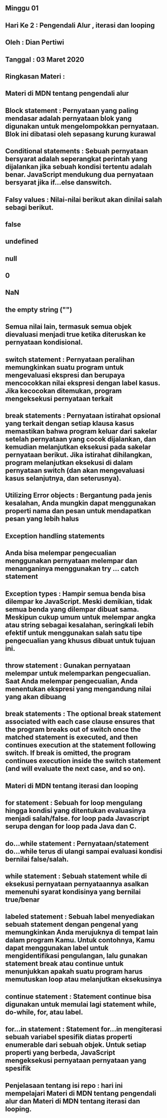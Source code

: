 ## Minggu 01

## Hari Ke 2  : Pengendali Alur , iterasi dan looping

## Oleh       : Dian Pertiwi

## Tanggal    : 03 Maret 2020

## Ringkasan Materi : 
## Materi di MDN tentang pengendali alur

## Block statement : Pernyataan yang paling mendasar adalah pernyataan blok yang digunakan untuk mengelompokkan pernyataan. Blok ini dibatasi oleh sepasang kurung kurawal

## Conditional statements : Sebuah pernyataan bersyarat adalah seperangkat perintah yang dijalankan jika sebuah kondisi tertentu adalah benar. JavaScript mendukung dua pernyataan bersyarat jika if...else danswitch.

## Falsy values : Nilai-nilai berikut akan dinilai salah sebagi berikut.
## false
## undefined
## null
## 0
## NaN
## the empty string ("")
## Semua nilai lain, termasuk semua objek dievaluasi menjadi true ketika diteruskan ke pernyataan kondisional.

## switch statement : Pernyataan peralihan memungkinkan suatu program untuk mengevaluasi ekspresi dan berupaya mencocokkan nilai ekspresi dengan label kasus. Jika kecocokan ditemukan, program mengeksekusi pernyataan terkait

## break statements : Pernyataan istirahat opsional yang terkait dengan setiap klausa kasus memastikan bahwa program keluar dari sakelar setelah pernyataan yang cocok dijalankan, dan kemudian melanjutkan eksekusi pada sakelar pernyataan berikut. Jika istirahat dihilangkan, program melanjutkan eksekusi di dalam pernyataan switch (dan akan mengevaluasi kasus selanjutnya, dan seterusnya).

## Utilizing Error objects : Bergantung pada jenis kesalahan, Anda mungkin dapat menggunakan properti nama dan pesan untuk mendapatkan pesan yang lebih halus

## Exception handling statements
## Anda bisa melempar pengecualian menggunakan pernyataan melempar dan menanganinya menggunakan try ... catch statement

## Exception types : Hampir semua benda bisa dilempar ke JavaScript. Meski demikian, tidak semua benda yang dilempar dibuat sama. Meskipun cukup umum untuk melempar angka atau string sebagai kesalahan, seringkali lebih efektif untuk menggunakan salah satu tipe pengecualian yang khusus dibuat untuk tujuan ini.

## throw statement : Gunakan pernyataan melempar untuk melemparkan pengecualian. Saat Anda melempar pengecualian, Anda menentukan ekspresi yang mengandung nilai yang akan dibuang

## break statements : The optional break statement associated with each case clause ensures that the program breaks out of switch once the matched statement is executed, and then continues execution at the statement following switch. If break is omitted, the program continues execution inside the switch statement (and will evaluate the next case, and so on).

## Materi di MDN tentang iterasi dan looping
## for statement : Sebuah for loop mengulang hingga kondisi yang ditentukan evaluasinya menjadi salah/false.  for loop pada Javascript serupa dengan  for loop pada Java dan C.
 
## do...while statement : Pernyataan/statement do...while terus di ulangi sampai evaluasi kondisi bernilai false/salah.

## while statement : Sebuah statement while di eksekusi pernyataan pernyataannya asalkan memenuhi syarat kondisinya yang bernilai true/benar
 
## labeled statement : Sebuah label menyediakan sebuah statement dengan pengenal yang memungkinkan Anda merujuknya di tempat lain dalam program Kamu. Untuk contohnya, Kamu dapat menggunakan label untuk mengidentifikasi pengulangan, lalu gunakan statement break atau continue untuk menunjukkan apakah suatu program harus memutuskan loop atau melanjutkan eksekusinya

## continue statement : Statement continue bisa digunakan untuk memulai lagi statement while, do-while, for, atau label.

## for...in statement : Statement for...in mengiterasi sebuah variabel spesifik diatas properti enumerable dari sebuah objek. Untuk setiap properti yang berbeda, JavaScript mengeksekusi pernyataan pernyataan yang spesifik


## Penjelasaan tentang isi repo : hari ini mempelajari Materi di MDN tentang pengendali alur dan Materi di MDN tentang iterasi dan looping.

 


